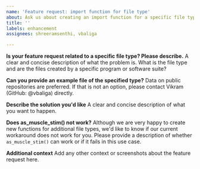 ```yaml
---
name: 'Feature request: import function for file type'
about: Ask us about creating an import function for a specific file type
title: ''
labels: enhancement
assignees: shreeramsenthi, vbaliga

---
```


**Is your feature request related to a specific file type? Please describe.**
A clear and concise description of what the problem is. What is the file type and are the files created by a specific program or software suite?

**Can you provide an example file of the specified type?**
Data on public repositories are preferred. If that is not an option, please contact Vikram (GitHub: @vbaliga) directly.

**Describe the solution you'd like**
A clear and concise description of what you want to happen.

**Does as_muscle_stim() not work?**
Although we are very happy to create new functions for additional file types, we'd like to know if our current workaround does not work for you. Please provide a description of whether `as_muscle_stim()` can work or if it fails in this use case.

**Additional context**
Add any other context or screenshots about the feature request here.
